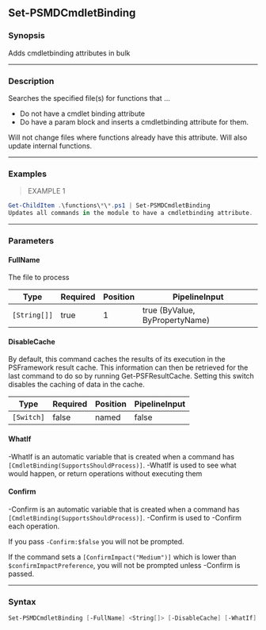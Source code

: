 Set-PSMDCmdletBinding
---------------------

### Synopsis
Adds cmdletbinding attributes in bulk

---

### Description

Searches the specified file(s) for functions that ...
- Do not have a cmdlet binding attribute
- Do have a param block
and inserts a cmdletbinding attribute for them.

Will not change files where functions already have this attribute. Will also update internal functions.

---

### Examples
> EXAMPLE 1

```PowerShell
Get-ChildItem .\functions\*\*.ps1 | Set-PSMDCmdletBinding
Updates all commands in the module to have a cmdletbinding attribute.
```

---

### Parameters
#### **FullName**
The file to process

|Type        |Required|Position|PipelineInput                 |
|------------|--------|--------|------------------------------|
|`[String[]]`|true    |1       |true (ByValue, ByPropertyName)|

#### **DisableCache**
By default, this command caches the results of its execution in the PSFramework result cache.
This information can then be retrieved for the last command to do so by running Get-PSFResultCache.
Setting this switch disables the caching of data in the cache.

|Type      |Required|Position|PipelineInput|
|----------|--------|--------|-------------|
|`[Switch]`|false   |named   |false        |

#### **WhatIf**
-WhatIf is an automatic variable that is created when a command has ```[CmdletBinding(SupportsShouldProcess)]```.
-WhatIf is used to see what would happen, or return operations without executing them
#### **Confirm**
-Confirm is an automatic variable that is created when a command has ```[CmdletBinding(SupportsShouldProcess)]```.
-Confirm is used to -Confirm each operation.

If you pass ```-Confirm:$false``` you will not be prompted.

If the command sets a ```[ConfirmImpact("Medium")]``` which is lower than ```$confirmImpactPreference```, you will not be prompted unless -Confirm is passed.

---

### Syntax
```PowerShell
Set-PSMDCmdletBinding [-FullName] <String[]> [-DisableCache] [-WhatIf] [-Confirm] [<CommonParameters>]
```
